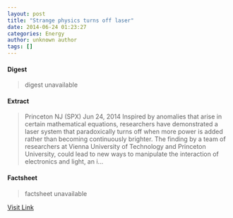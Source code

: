 ```yaml
---
layout: post
title: "Strange physics turns off laser"
date: 2014-06-24 01:23:27
categories: Energy
author: unknown author
tags: []
---
```



#### Digest
>digest unavailable

#### Extract
>Princeton NJ (SPX) Jun 24, 2014 Inspired by anomalies that arise in certain mathematical equations, researchers have demonstrated a laser system that paradoxically turns off when more power is added rather than becoming continuously brighter. The finding by a team of researchers at Vienna University of Technology and Princeton University, could lead to new ways to manipulate the interaction of electronics and light, an i...

#### Factsheet
>factsheet unavailable

[Visit Link](http://www.spacemart.com/reports/Strange_physics_turns_off_laser_999.html)


